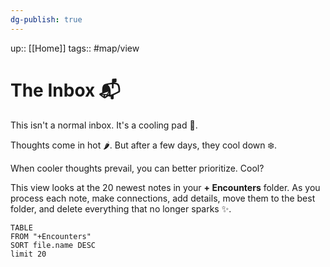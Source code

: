 ```yaml
---
dg-publish: true
---
```

up:: [[Home]]
tags:: #map/view 

# The Inbox 📬
This isn't a normal inbox. It's a cooling pad 🧊.

Thoughts come in hot 🌶. But after a few days, they cool down ❄️.

When cooler thoughts prevail, you can better prioritize. Cool? 

This view looks at the 20 newest notes in your **+ Encounters** folder. As you process each note, make connections, add details, move them to the best folder,  and delete everything that no longer sparks ✨. 

```dataview 
TABLE 
FROM "+Encounters" 
SORT file.name DESC
limit 20
```
